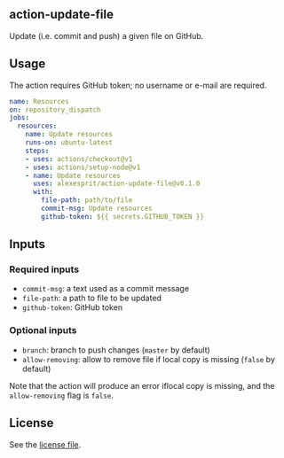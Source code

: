 ## action-update-file

Update (i.e. commit and push) a given file on GitHub.

## Usage

The action requires GitHub token; no username or e-mail are required.

```yml
name: Resources
on: repository_dispatch
jobs:
  resources:
    name: Update resources
    runs-on: ubuntu-latest
    steps:
    - uses: actions/checkout@v1
    - uses: actions/setup-node@v1
    - name: Update resources
      uses: alexesprit/action-update-file@v0.1.0
      with:
        file-path: path/to/file
        commit-msg: Update resources
        github-token: ${{ secrets.GITHUB_TOKEN }}
```

## Inputs

### Required inputs

- `commit-msg`: a text used as a commit message
- `file-path`: a path to file to be updated
- `github-token`: GitHub token

### Optional inputs

- `branch`: branch to push changes (`master` by default)
- `allow-removing`: allow to remove file if local copy is missing
  (`false` by default)

Note that the action will produce an error iflocal copy is missing,
and the `allow-removing` flag is `false`.

## License

See the [license file][License].

[License]: https://github.com/alexesprit/action-update-file/blob/master/LICENSE.md
